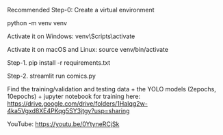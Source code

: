 Recommended Step-0:
Create a virtual environment

python -m venv venv

Activate it on Windows:
venv\Scripts\activate

Activate it on macOS and Linux:
source venv/bin/activate

Step-1. pip install -r requirements.txt

Step-2. streamlit run comics.py

Find the training/validation and testing data 
	+ the YOLO models (2epochs, 10epochs) 
	+ jupyter notebook for training
here: https://drive.google.com/drive/folders/1HaIqg2w-4ka5Vgxd8XE4PKqg5SY3jtgy?usp=sharing

YouTube: https://youtu.be/0YtyneRCjSk
